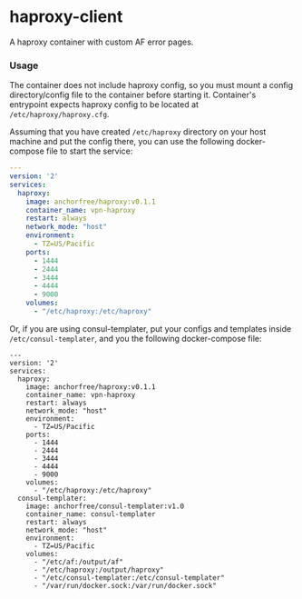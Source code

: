 # haproxy-client

A haproxy container with custom AF error pages.

### Usage

The container does not include haproxy config, so
you must mount a config directory/config file to the 
container before starting it. Container's entrypoint
expects haproxy config to be located at `/etc/haproxy/haproxy.cfg`.

Assuming that you have created `/etc/haproxy` directory on your host
machine and put the config there, you can use the following docker-compose
file to start the service:

```yaml
---
version: '2'
services:
  haproxy:
    image: anchorfree/haproxy:v0.1.1
    container_name: vpn-haproxy
    restart: always
    network_mode: "host"
    environment:
      - TZ=US/Pacific
    ports:
      - 1444
      - 2444
      - 3444
      - 4444
      - 9000
    volumes:
      - "/etc/haproxy:/etc/haproxy"
```

Or, if you are using consul-templater, put your configs and templates
inside `/etc/consul-templater`, and you the following docker-compose file:

```
---
version: '2'
services:
  haproxy:
    image: anchorfree/haproxy:v0.1.1
    container_name: vpn-haproxy
    restart: always
    network_mode: "host"
    environment:
      - TZ=US/Pacific
    ports:
      - 1444
      - 2444
      - 3444
      - 4444
      - 9000
    volumes:
      - "/etc/haproxy:/etc/haproxy"
  consul-templater:
    image: anchorfree/consul-templater:v1.0
    container_name: consul-templater
    restart: always
    network_mode: "host"
    environment:
      - TZ=US/Pacific
    volumes:
      - "/etc/af:/output/af"
      - "/etc/haproxy:/output/haproxy"
      - "/etc/consul-templater:/etc/consul-templater"
      - "/var/run/docker.sock:/var/run/docker.sock"
```

